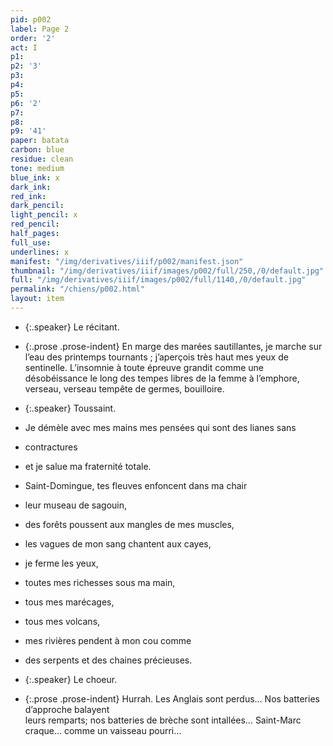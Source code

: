 ```yaml
---
pid: p002
label: Page 2
order: '2'
act: I
p1: 
p2: '3'
p3: 
p4: 
p5: 
p6: '2'
p7: 
p8: 
p9: '41'
paper: batata
carbon: blue
residue: clean
tone: medium
blue_ink: x
dark_ink: 
red_ink: 
dark_pencil: 
light_pencil: x
red_pencil: 
half_pages: 
full_use: 
underlines: x
manifest: "/img/derivatives/iiif/p002/manifest.json"
thumbnail: "/img/derivatives/iiif/images/p002/full/250,/0/default.jpg"
full: "/img/derivatives/iiif/images/p002/full/1140,/0/default.jpg"
permalink: "/chiens/p002.html"
layout: item
---
```




- {:.speaker} Le récitant.

- {:.prose .prose-indent} En marge des marées sautillantes, je marche sur l’eau des printemps tournants ; j’aperçois très haut mes yeux de sentinelle. L’insomnie à toute épreuve grandit comme une désobéissance le long des tempes libres de la femme à l’emphore, verseau<span class="add blue-ink inline">,</span> verseau tempête de germes, bouilloire.


- {:.speaker} Toussaint.

- Je démèle avec mes mains mes pensées qui sont des lianes sans
- contractures
- et je salue ma fraternité totale.
- Saint-Domingue, tes fleuves enfoncent dans ma chair
- leur museau de sagouin<span class="add light-pencil inline">,</span>
- des forêts poussent aux mangles de mes muscles,
- les vagues de mon sang chantent aux cayes,
- je ferme les yeux,
- toutes mes richesses sous ma main,
- tous mes marécages,
- tous mes volcans,
- mes rivières pendent à mon cou comme
- des serpents et des chaines précieuses.


- {:.speaker} <span class="delete">Le choeur.</span>

- {:.prose .prose-indent} <span class="delete">Hurrah. Les Anglais sont perdus... Nos batteries d’approche balayent</span><br><span class="delete">leurs remparts; nos batteries de brèche sont intallées... Saint-Marc</span><br><span class="delete">craque... comme un vaisseau pourri...</span>



